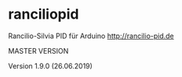 # ranciliopid
Rancilio-Silvia PID für Arduino http://rancilio-pid.de

MASTER VERSION

Version 1.9.0 (26.06.2019)

